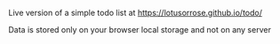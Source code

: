 Live version of a simple todo list at https://lotusorrose.github.io/todo/

Data is stored only on your browser local storage and not on any server
